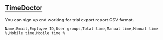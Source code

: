 ## [TimeDoctor](https://www.timedoctor.com/)

You can sign up and working for trial export report CSV format.

```csv
Name,Email,Employee ID,User groups,Total time,Manual time,Manual time %,Mobile time,Mobile time %
```